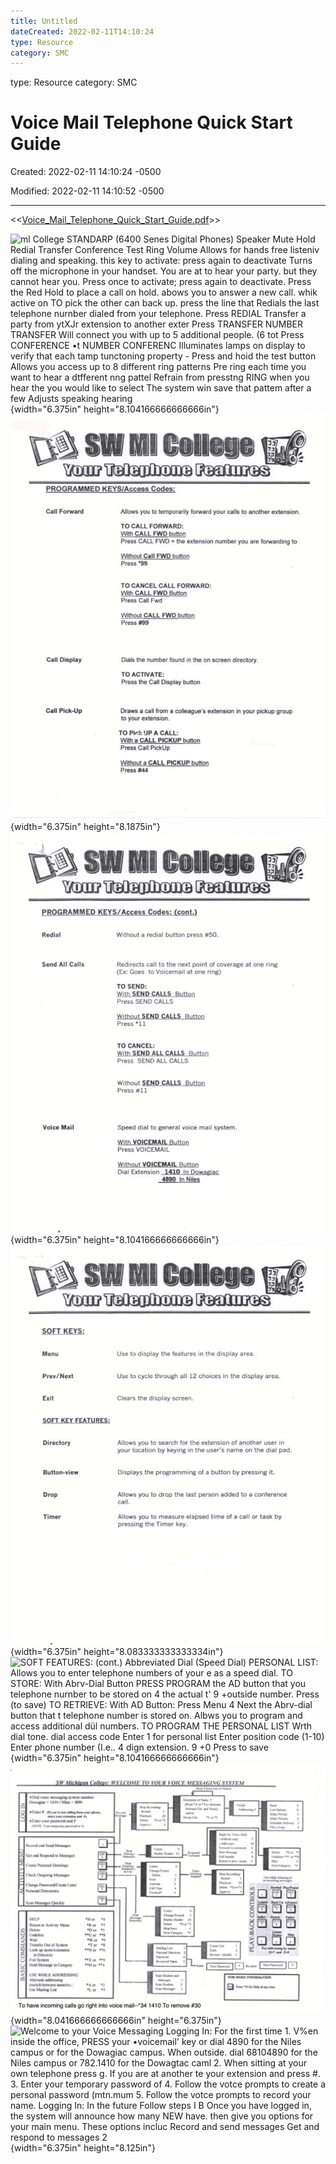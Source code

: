 ```yaml
---
title: Untitled
dateCreated: 2022-02-11T14:10:24
type: Resource
category: SMC
---
```

type: Resource
category: SMC

# Voice Mail Telephone Quick Start Guide

Created: 2022-02-11 14:10:24 -0500

Modified: 2022-02-11 14:10:52 -0500

---

<<[Voice_Mail_Telephone_Quick_Start_Guide.pdf](../Attachments/Voice_Mail_Telephone_Quick_Start_Guide.pdf)>>

![ml College STANDARP (6400 Senes Digital Phones) Speaker Mute Hold Redial Transfer Conference Test Ring Volume Allows for hands free listeniv dialing and speaking. this key to activate: press again to deactivate Turns off the microphone in your handset. You are at to hear your party. but they cannot hear you. Press once to activate; press again to deactivate. Press the Red Hold to place a call on hold. abows you to answer a new call. whik active on TO pick the other can back up. press the line that Redials the last telephone nurnber dialed from your telephone. Press REDIAL Transfer a party from ytXJr extension to another exter Press TRANSFER NUMBER TRANSFER Will connect you with up to 5 additional people. (6 tot Press CONFERENCE •t NUMBER CONFERENC Illuminates lamps on display to verify that each tamp tunctoning property - Press and hoid the test button Allows you access up to 8 different ring patterns Pre ring each time you want to hear a dtfferent nng pattel Refrain from presstng RING when you hear the you would like to select The system win save that pattem after a few Adjusts speaking hearing ](../Attachments/Phones-Voice-Mail-Telephone-Quick-Start-Guide-image1.png){width="6.375in" height="8.104166666666666in"}![PROGRAMMED KEYS/Access Codes: Call Forward Call Display Call Pick-lip Allows you to temporarily forward your calls to TO CALL FORWARD: With CALL FWD button Press CALL FWD + the extension number Without Call EWQbutton Press •99 TO CANCEL CALL FORWARD: Press Call Fwd Without CALL FWD button Press #99 Dials the number found in the on screen direc TO ACTIVATE: Press the Call Display button Draws a call from a colleague's extension in ](../Attachments/Phones-Voice-Mail-Telephone-Quick-Start-Guide-image2.png){width="6.375in" height="8.1875in"}![SW ml Coneg( PROGRAMMED KEYS/Access Codes: (cont.) Redial Send All Calls Voice Mail Without a redial button press #50. Redirects call to the next point of coverage (Ex: Goes to Voicemail at one ring) TO SEND: With SEND CALLS Button Press SEND CALLS Without SEND CALLS Button Press •11 TO CANCEL: Press SEND ALL CALLS Without SENO CAWS Button Press #11 Speed dial to general voice mail system. ](../Attachments/Phones-Voice-Mail-Telephone-Quick-Start-Guide-image3.png){width="6.375in" height="8.104166666666666in"}![SOFT KEYS: Menu Prev/ Next Exit SW Conegc Use to display the features in the display an use to cycle through all 12 choices in the di Clears the display screen. SOFT FEATURES: Directory Button-view Drop Timer Allows you to search for the extension of an your location by keying in the user's name Displays the programming of a button by pt Allows you to drop the last person added to call. Allows you to measure elapsed time of a cal pressing the Timer key. ](../Attachments/Phones-Voice-Mail-Telephone-Quick-Start-Guide-image4.png){width="6.375in" height="8.083333333333334in"}![SOFT FEATURES: (cont.) Abbreviated Dial (Speed Dial) PERSONAL LIST: Allows you to enter telephone numbers of your e as a speed dial. TO STORE: With Abrv-Dial Button PRESS PROGRAM the AD button that you telephone nurnber to be stored on 4 the actual t' 9 +outside number. Press (to save) TO RETRIEVE: With AD Button: Press Menu 4 Next the Abrv-dial button that t telephone number is stored on. Albws you to program and access additional dül numbers. TO PROGRAM THE PERSONAL LIST Wrth dial tone. dial access code Enter 1 for personal list Enter position code (1-10) Enter phone number (I.e.. 4 dign extension. 9 +0 Press to save ](../Attachments/Phones-Voice-Mail-Telephone-Quick-Start-Guide-image5.png){width="6.375in" height="8.104166666666666in"}![• voice "'gem Dowagix 1410 / Niles • • Etter your cussword g. Record Get 10 Messages Crcatc Personal Greetitvs Outgojng Clunge PassworWCtear Lists' Directories HELP Return to Activity tklete Uruklctc wan Tramfer of Sysern "'EI.CVME TO YOUR MESSAGING SYSTEM Emish Our or 23 4 •H or •R or 0 •Dot •j Neu •1, or•s CieAe by Vowe Can ](../Attachments/Phones-Voice-Mail-Telephone-Quick-Start-Guide-image6.png){width="8.041666666666666in" height="6.375in"}![Welcome to your Voice Messaging Logging In: For the first time 1. V%en inside the office, PRESS your •voicemail' key or dial 4890 for the Niles campus or for the Dowagiac campus. When outside. dial 68104890 for the Niles campus or 782.1410 for the Dowagtac caml 2. When sitting at your own telephone press g. If you are at another te your extension and press #. 3. Enter your temporary password of 4. Follow the votce prompts to create a personal password (mtn.mum 5. Follow the votce prompts to record your name. Logging In: In the future Follow steps I B Once you have logged in, the system will announce how many NEW have. then give you options for your main menu. These options incluc Record and send messages Get and respond to messages 2 ](../Attachments/Phones-Voice-Mail-Telephone-Quick-Start-Guide-image7.png){width="6.375in" height="8.125in"}







